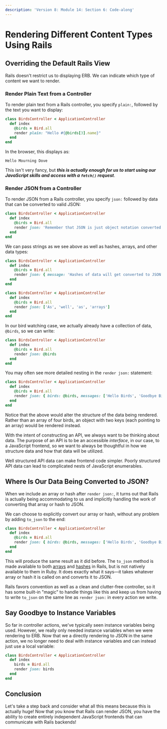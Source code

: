 ```yaml
---
description: 'Version 8: Module 14: Section 6: Code-along'
---
```


# Rendering Different Content Types Using Rails

## Overriding the Default Rails View

Rails doesn't restrict us to displaying ERB. We can indicate which type of content we want to render.

### Render Plain Text from a Controller

To render plain text from a Rails controller, you specify `plain:`, followed by the text you want to display:

```ruby
class BirdsController < ApplicationController
  def index
    @birds = Bird.all
    render plain: "Hello #{@birds[3].name}"
  end
end
```

In the browser, this displays as:

```
Hello Mourning Dove
```

This isn't very fancy, but _**this is actually enough for us to start using our JavaScript skills and access with a `fetch()` request**_.

### Render JSON from a Controller

To render JSON from a Rails controller, you specify `json:` followed by data that can be converted to valid JSON:

```ruby
class BirdsController < ApplicationController
  def index
    @birds = Bird.all
    render json: 'Remember that JSON is just object notation converted to string data, so strings also work here'
  end
end
```

We can pass strings as we see above as well as hashes, arrays, and other data types:

```ruby
class BirdsController < ApplicationController
  def index
    @birds = Bird.all
    render json: { message: 'Hashes of data will get converted to JSON' }
  end
end
```

```ruby
class BirdsController < ApplicationController
  def index
    @birds = Bird.all
    render json: ['As', 'well', 'as', 'arrays']
  end
end
```

In our bird watching case, we actually already have a collection of data, `@birds`, so we can write:

```ruby
class BirdsController < ApplicationController
  def index
    @birds = Bird.all
    render json: @birds
  end
end
```

You may often see more detailed nesting in the `render json:` statement:

```ruby
class BirdsController < ApplicationController
  def index
    @birds = Bird.all
    render json: { birds: @birds, messages: ['Hello Birds', 'Goodbye Birds'] }
  end
end
```

Notice that the above would alter the structure of the data being rendered. Rather than an array of four birds, an object with two keys (each pointing to an array) would be rendered instead.

With the intent of constructing an API, we always want to be thinking about data. The purpose of an API is to be an accessible _interface_, in our case, to a JavaScript frontend, so we want to always be thoughtful in how we structure data and how that data will be utilized.

Well structured API data can make frontend code simpler. Poorly structured API data can lead to complicated nests of JavaScript enumerables.

## Where Is Our Data Being Converted to JSON?

When we include an array or hash after `render json:`, it turns out that Rails is actually being accommodating to us and implicitly handling the work of converting that array or hash to JSON.

We can choose to explicitly convert our array or hash, without any problem by adding `to_json` to the end:

```ruby
class BirdsController < ApplicationController
  def index
    @birds = Bird.all
    render json: { birds: @birds, messages: ['Hello Birds', 'Goodbye Birds'] }.to_json
  end
end
```

This will produce the same result as it did before. The `to_json` method is made available to both [arrays](https://apidock.com/rails/Array/to\_json) and [hashes](https://apidock.com/rails/Hash/to\_json) in Rails, but is not natively available to them in Ruby. It does exactly what it says—it takes whatever array or hash it is called on and converts it to JSON.

Rails favors convention as well as a clean and clutter-free controller, so it has some built-in "magic" to handle things like this and keep us from having to write `to_json` on the same line as `render json:` in every action we write.

## Say Goodbye to Instance Variables

So far in controller actions, we've typically seen instance variables being used. However, we really only needed instance variables when we were rendering to ERB. Now that we a directly rendering to JSON in the same action, we no longer need to deal with instance variables and can instead just use a local variable:

```ruby
class BirdsController < ApplicationController
  def index
    birds = Bird.all
    render json: birds
  end
end
```

## Conclusion

Let's take a step back and consider what all this means because this is actually huge! Now that you know that Rails can render JSON, you have the ability to create entirely independent JavaScript frontends that can communicate with Rails backends!
